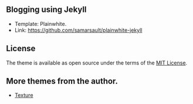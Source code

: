 ## Blogging using Jekyll

- Template: Plainwhite.
- Link: https://github.com/samarsault/plainwhite-jekyll

## License

The theme is available as open source under the terms of the [MIT License](https://opensource.org/licenses/MIT).

## More themes from the author.

- [Texture](https://github.com/samarsault/texture)
